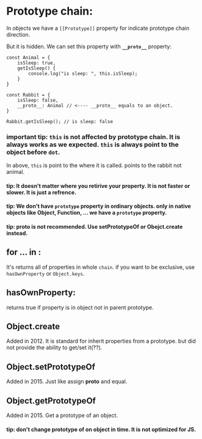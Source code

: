 # Prototype chain:

In objects we have a `[[Prototype]]` property for indicate prototype chain direction.

But it is hidden. We can set this property with **`__proto__`** property:

```
const Animal = {
    isSleep: true,
    getIsSleep() {
        console.log("is sleep: ", this.isSleep);
    }
}

const Rabbit = {
    isSleep: false,
    __proto__: Animal // <---- __proto__ equals to an object.
}

Rabbit.getIsSleep(); // is sleep: false

```

### important tip: `this` is not affected by prototype chain. It is always works as we expected. `this` is always point to the object before `dot`.

In above, `this` is point to the where it is called. points to the rabbit not animal.

#### tip: It doesn't matter where you retirive your property. It is not faster or slower. It is just a refrence.

#### tip: We don't have `prototype` property in ordinary objects. only in native objects like Object, Function, ... we have a `prototype` property.

#### tip: __proto__ is not recommended. Use setPrototypeOf or Obejct.create instead.

## for ... in :

It's returns all of properties in whole `chain`. if you want to be exclusive, use `hasOwnProperty` or `Object.keys`.

## hasOwnProperty:

returns true if property is in object not in parent prototype.

## Object.create

Added in 2012. It is standard for inherit properties from a prototype. but did not provide the ability to get/set it(??).

## Object.setPrototypeOf

Added in 2015. Just like assign __proto__ and equal.

## Object.getPrototypeOf

Added in 2015. Get a prototype of an object.


#### tip: don't change prototype of on object in time. It is not optimized for JS.

